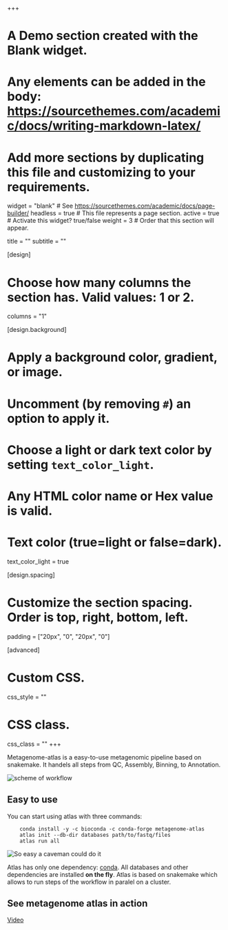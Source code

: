 +++
# A Demo section created with the Blank widget.
# Any elements can be added in the body: https://sourcethemes.com/academic/docs/writing-markdown-latex/
# Add more sections by duplicating this file and customizing to your requirements.

widget = "blank"  # See https://sourcethemes.com/academic/docs/page-builder/
headless = true  # This file represents a page section.
active = true  # Activate this widget? true/false
weight = 3  # Order that this section will appear.

title = ""
subtitle = ""

[design]
  # Choose how many columns the section has. Valid values: 1 or 2.
  columns = "1"

[design.background]
  # Apply a background color, gradient, or image.
  #   Uncomment (by removing `#`) an option to apply it.
  #   Choose a light or dark text color by setting `text_color_light`.
  #   Any HTML color name or Hex value is valid.



  # Text color (true=light or false=dark).
  text_color_light = true

[design.spacing]
  # Customize the section spacing. Order is top, right, bottom, left.
  padding = ["20px", "0", "20px", "0"]

[advanced]
 # Custom CSS.
 css_style = ""

 # CSS class.
 css_class = ""
+++



Metagenome-atlas is a easy-to-use metagenomic pipeline based on snakemake. It handels all steps from QC, Assembly, Binning, to Annotation.

![scheme of workflow](img/atlas_scheme.gif)



## Easy to use


You can start using atlas with three commands:
```
    conda install -y -c bioconda -c conda-forge metagenome-atlas
    atlas init --db-dir databases path/to/fastq/files
    atlas run all
```

![So easy a caveman could do it](img/caveman.jpg)



<!-- {{< video library="1" src="caveman.mp4" autoplay="true" loop="true" >}} -->

Atlas has only one dependency: [conda](http://anaconda.org/). All databases and other dependencies are installed **on the fly**.
Atlas is based on snakemake which allows to run steps of the workflow in paralel on a cluster.


## See metagenome atlas in action
[Video](https://asciinema.org/a/337467)
<script async id="asciicast-337467" src="https://asciinema.org/a/337467.js" charset="utf-8"></script>




<!-- [![asciicast](https://asciinema.org/a/337467.svg)](https://asciinema.org/a/337467) -->
